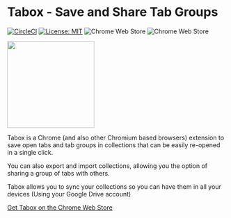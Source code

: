 # Tabox - Save and Share Tab Groups

[![CircleCI](https://circleci.com/gh/gilgold/tabox/tree/main.svg?style=svg)](https://circleci.com/gh/gilgold/tabox/tree/main)
[![License: MIT](https://img.shields.io/badge/License-MIT-yellow.svg)](https://opensource.org/licenses/MIT)
![Chrome Web Store](https://img.shields.io/chrome-web-store/users/bdbliblipiempfdkkkjohnecmeknnpoa)
![Chrome Web Store](https://img.shields.io/chrome-web-store/v/bdbliblipiempfdkkkjohnecmeknnpoa)

<img src="https://taboxit.files.wordpress.com/2021/06/screenshot-2.png" height="200">

Tabox is a Chrome (and also other Chromium based browsers) extension to save open tabs and tab groups in collections that can be easily re-opened in a single click. 

You can also export and import collections, allowing you the option of sharing a group of tabs with others.

Tabox allows you to sync your collections so you can have them in all your devices (Using your Google Drive account)

[Get Tabox on the Chrome Web Store](https://chrome.google.com/webstore/detail/tabox-save-and-share-tab/bdbliblipiempfdkkkjohnecmeknnpoa)
